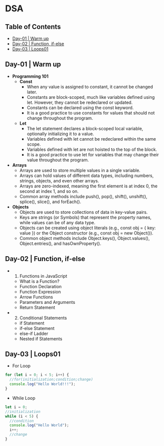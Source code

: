 # DSA

## Table of Contents

- [Day-01 | Warm up](#day-01--warm-up)
- [Day-02 | Function, if-else](Day-02-Function-if-else)
- [Day-03 | Loops01](Day-03-Loops01)

## Day-01 | Warm up

- **Programming 101**
  - **Const**
    - When any value is assigned to constant, it cannot be changed later.
    - Constants are block-scoped, much like variables defined using let. However, they cannot be redeclared or updated.
    - Constants can be declared using the const keyword.
    - It is a good practice to use constants for values that should not change throughout the program.
  - **Let**
    - The let statement declares a block-scoped local variable, optionally initializing it to a value.
    - Variables defined with let cannot be redeclared within the same scope.
    - Variables defined with let are not hoisted to the top of the block.
    - It is a good practice to use let for variables that may change their value throughout the program.
- **Arrays**
  - Arrays are used to store multiple values in a single variable.
  - Arrays can hold values of different data types, including numbers, strings, objects, and even other arrays.
  - Arrays are zero-indexed, meaning the first element is at index 0, the second at index 1, and so on.
  - Common array methods include push(), pop(), shift(), unshift(), splice(), slice(), and forEach().
- **Objects**
  - Objects are used to store collections of data in key-value pairs.
  - Keys are strings (or Symbols) that represent the property names, while values can be of any data type.
  - Objects can be created using object literals (e.g., const obj = { key: value }) or the Object constructor (e.g., const obj = new Object()).
  - Common object methods include Object.keys(), Object.values(), Object.entries(), and hasOwnProperty().

## Day-02 | Function, if-else

- 1. Functions in JavaScript

  - What is a Function?
  - Function Declaration
  - Function Expression
  - Arrow Functions
  - Parameters and Arguments
  - Return Statement

- 2. Conditional Statements
  - if Statement
  - if-else Statement
  - else-if Ladder
  - Nested if Statements

## Day-03 | Loops01

- For Loop

```js
for (let i = 0; i < 5; i++) {
  //for(initialization;condition;change)
  console.log("Hello World!!!");
}
```

- While Loop

```js
let i = 0;
//initialization
while (i < 5) {
  //condition
  console.log("Hello World");
  i++;
  //change
}
```
